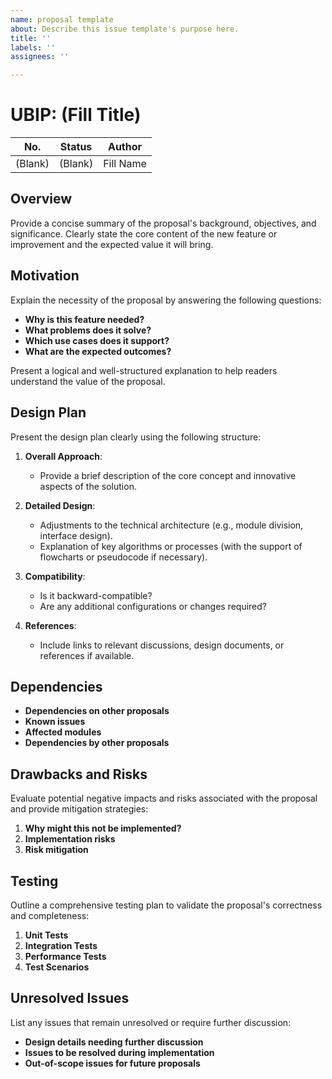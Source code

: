 ```yaml
---
name: proposal template
about: Describe this issue template's purpose here.
title: ''
labels: ''
assignees: ''

---
```


# UBIP: (Fill Title)

| No.     | Status  | Author    |
| ------- | ------- | --------- |
| (Blank) | (Blank) | Fill Name |

## Overview

Provide a concise summary of the proposal's background, objectives, and significance. Clearly state the core content of the new feature or improvement and the expected value it will bring.

## Motivation

Explain the necessity of the proposal by answering the following questions:

- **Why is this feature needed?**
- **What problems does it solve?**
- **Which use cases does it support?**
- **What are the expected outcomes?**

Present a logical and well-structured explanation to help readers understand the value of the proposal.

## Design Plan

Present the design plan clearly using the following structure:

1. **Overall Approach**:

   - Provide a brief description of the core concept and innovative aspects of the solution.

2. **Detailed Design**:

   - Adjustments to the technical architecture (e.g., module division, interface design).
   - Explanation of key algorithms or processes (with the support of flowcharts or pseudocode if necessary).

3. **Compatibility**:

   - Is it backward-compatible?
   - Are any additional configurations or changes required?

4. **References**:

   - Include links to relevant discussions, design documents, or references if available.

## Dependencies

- **Dependencies on other proposals**
- **Known issues**
- **Affected modules**
- **Dependencies by other proposals**

## Drawbacks and Risks

Evaluate potential negative impacts and risks associated with the proposal and provide mitigation strategies:

1. **Why might this not be implemented?**
2. **Implementation risks**
3. **Risk mitigation**

## Testing

Outline a comprehensive testing plan to validate the proposal's correctness and completeness:

1. **Unit Tests**
2. **Integration Tests**
3. **Performance Tests**
4. **Test Scenarios**

## Unresolved Issues

List any issues that remain unresolved or require further discussion:

- **Design details needing further discussion**
- **Issues to be resolved during implementation**
- **Out-of-scope issues for future proposals**
